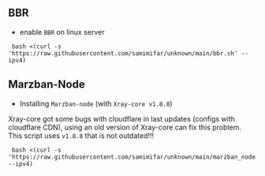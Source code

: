 ## BBR
- enable `BBR` on linux server
```
 bash <(curl -s 'https://raw.githubusercontent.com/samimifar/unknown/main/bbr.sh' --ipv4)
```
## Marzban-Node
- Installing `Marzban-node` (with `Xray-core v1.8.8`)

Xray-core got some bugs with cloudflare in last updates (configs with cloudflare CDN), using an old version of Xray-core can fix this problem. This script uses `v1.8.8` that is not outdated!!!
```
 bash <(curl -s 'https://raw.githubusercontent.com/samimifar/unknown/main/marzban_node.sh' --ipv4)
```
